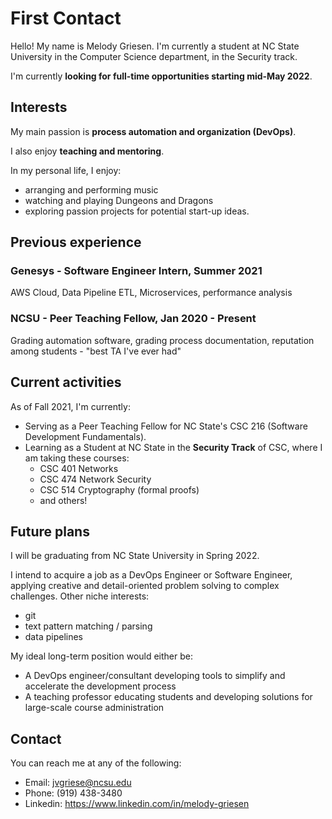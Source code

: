 # First Contact
Hello! My name is Melody Griesen. I'm currently a student at NC State University in the Computer Science department, in the Security track.

I'm currently **looking for full-time opportunities starting mid-May 2022**.

## Interests
My main passion is **process automation and organization (DevOps)**.

I also enjoy **teaching and mentoring**.

In my personal life, I enjoy:
 * arranging and performing music
 * watching and playing Dungeons and Dragons
 * exploring passion projects for potential start-up ideas.


## Previous experience

### Genesys - Software Engineer Intern, Summer 2021

AWS Cloud, Data Pipeline ETL, Microservices, performance analysis


### NCSU - Peer Teaching Fellow, Jan 2020 - Present

Grading automation software, grading process documentation, reputation among students - "best TA I've ever had"


## Current activities
As of Fall 2021, I'm currently:
 * Serving as a Peer Teaching Fellow for NC State's CSC 216 (Software Development Fundamentals).
 * Learning as a Student at NC State in the **Security Track** of CSC, where I am taking these courses:
     * CSC 401 Networks
     * CSC 474 Network Security
     * CSC 514 Cryptography (formal proofs)
     * and others!


## Future plans
I will be graduating from NC State University in Spring 2022.

I intend to acquire a job as a DevOps Engineer or Software Engineer, applying creative and detail-oriented problem solving to complex challenges.
Other niche interests:
 * git
 * text pattern matching / parsing
 * data pipelines

My ideal long-term position would either be:
 * A DevOps engineer/consultant developing tools to simplify and accelerate the development process
 * A teaching professor educating students and developing solutions for large-scale course administration
 

## Contact
You can reach me at any of the following:
 * Email: jvgriese@ncsu.edu
 * Phone: (919) 438-3480
 * Linkedin: https://www.linkedin.com/in/melody-griesen

<!---
PikaBlue107/PikaBlue107 is a ✨ special ✨ repository because its `README.md` (this file) appears on your GitHub profile.
You can click the Preview link to take a look at your changes.
--->

